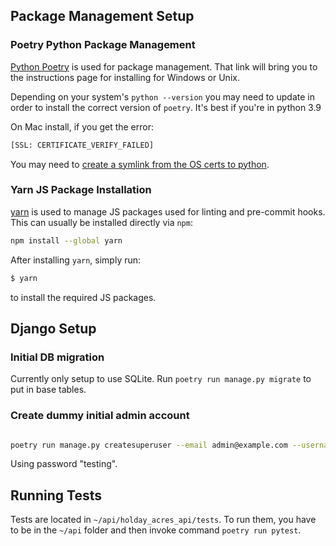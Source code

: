 ## Package Management Setup

### Poetry Python Package Management

[Python Poetry](https://python-poetry.org/docs/) is used for package management. That link will bring you to the instructions page for installing for Windows or Unix.

Depending on your system's `python --version` you may need to update in order to install the correct version of `poetry`. It's best if you're in python 3.9

On Mac install, if you get the error:

```bash
[SSL: CERTIFICATE_VERIFY_FAILED]
```

You may need to [create a symlink from the OS certs to python](https://github.com/python-poetry/poetry/issues/680#issuecomment-743921693).

### Yarn JS Package Installation

[yarn](https://classic.yarnpkg.com/lang/en/docs/install/) is used to manage JS packages used for linting and pre-commit hooks. This can usually be installed directly via `npm`:

```bash
npm install --global yarn
```

After installing `yarn`, simply run:

```bash
$ yarn
```

to install the required JS packages.

## Django Setup

### Initial DB migration

Currently only setup to use SQLite. Run `poetry run manage.py migrate` to put in base tables.

### Create dummy initial admin account

```bash

poetry run manage.py createsuperuser --email admin@example.com --username admin

```

Using password "testing".

## Running Tests

Tests are located in `~/api/holday_acres_api/tests`. To run them, you have to be in the `~/api` folder and then invoke command `poetry run pytest`.
